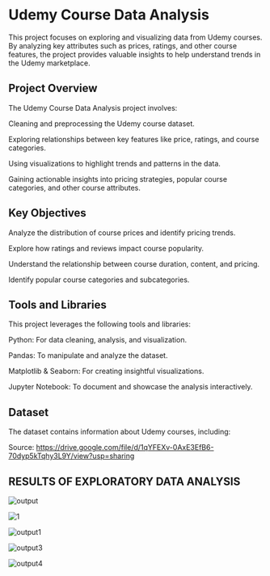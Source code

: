 # Udemy Course Data Analysis
This project focuses on exploring and visualizing data from Udemy courses. By analyzing key attributes such as prices, ratings, and other course features, the project provides valuable insights to help understand trends in the Udemy marketplace.

## Project Overview
The Udemy Course Data Analysis project involves:

Cleaning and preprocessing the Udemy course dataset.

Exploring relationships between key features like price, ratings, and course categories.

Using visualizations to highlight trends and patterns in the data.

Gaining actionable insights into pricing strategies, popular course categories, and other course attributes.

## Key Objectives

Analyze the distribution of course prices and identify pricing trends.

Explore how ratings and reviews impact course popularity.

Understand the relationship between course duration, content, and pricing.

Identify popular course categories and subcategories.

## Tools and Libraries
This project leverages the following tools and libraries:

Python: For data cleaning, analysis, and visualization.

Pandas: To manipulate and analyze the dataset.

Matplotlib & Seaborn: For creating insightful visualizations.

Jupyter Notebook: To document and showcase the analysis interactively.

## Dataset
The dataset contains information about Udemy courses, including:

Source: https://drive.google.com/file/d/1qYFEXv-0AxE3EfB6-70dyp5kTqhy3L9Y/view?usp=sharing

## RESULTS OF EXPLORATORY DATA ANALYSIS



![output](https://github.com/user-attachments/assets/5ed6166a-22fc-4e39-967b-8b69786c2910)


![1](https://github.com/user-attachments/assets/e4dabf6e-7fc4-4670-a81d-9c14a3cd138f)


![output1](https://github.com/user-attachments/assets/34bd0ce2-eba3-4e5c-8722-2a0dd5a4af33)


![output3](https://github.com/user-attachments/assets/c86e831e-63b8-4748-981d-e44013a9c823)


![output4](https://github.com/user-attachments/assets/51b946f1-4aad-4384-8173-998bfd2eec7c)
